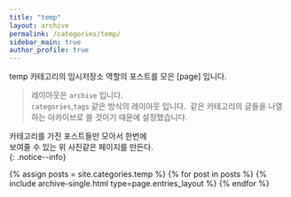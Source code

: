 ```yaml
---
title: "temp"
layout: archive
permalink: /categories/temp/
sidebar_main: true
author_profile: true
---
```


temp 카테고리의 임시저장소 역할의 포스트를 모은 [page] 입니다.    
> 레이아웃은 `archive` 입니다.  
> `categories`,`tags`  같은 방식의 레이아웃 입니다.
>  같은 카테고리의 글들을 나열하는 아카이브로 
>  쓸 것이기 때문에 설정했습니다.

카테고리를 가진 포스트들만 모아서 한번에  
보여줄 수 있는 위 사진같은 페이지를 만든다.  
{: .notice--info}

{% assign posts = site.categories.temp %}
{% for post in posts %} {% include archive-single.html type=page.entries_layout %} {% endfor %}
